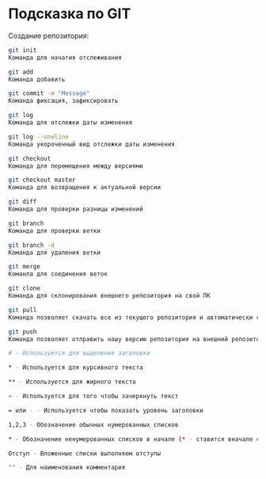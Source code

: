 # Подсказка по GIT

Создание репозитория:
```sh
git init
Команда для начатия отслеживания
```
```sh
git add
Команда добавить
```
```sh
git commit -m "Message"
Команда фиксация, зафиксировать
```
```sh
git log
Команда для отслежки даты изменения 
```
```sh
git log --oneline
Команда укороченный вид отслежки даты изменения
```
```sh
git checkout
Команда для перемещения между версиями
```
```sh
git checkout master
Команда для возвращения к актуальной версии
```
```sh
git diff
Команда для проверки разницы изменений
```
```sh
git branch
Команда для проверки ветки
```
```sh
git branch -d 
Команда для удаления ветки
```
```sh
git merge
Команла для соединения веток
```
```sh
git clone
Команда для склонирования внешнего репозитория на свой ПК
```
```sh
git pull
Команда позволяет скачать все из текущего репозитория и автоматически сделать merge с нашей версией
```
```sh
git push 
Команда позволяет отправить нашу версию репозитория на внешний репозиторий
```
```sh
# - Используется для выделения заголовки
```
```sh
* - Используется для курсивного текста
```
```sh
** - Используется для жирного текста
```
```sh
~ - Используется для того чтобы зачеркнуть текст
```
```sh
= или - - Используется чтобы показать уровень заголовки
```
```sh
1,2,3 - Обозначение обычных нумерованных списков
```
```sh
* - Обозначение ненумерованных списков в начале (* - ставится вначале строки, у курсива и жирного текста * ставится с обеих концов)
```
```sh
Отступ - Вложенные списки выполняем отступы
```
```sh
"" - Для наименования комментария
```